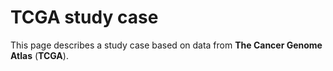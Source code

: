 # TCGA study case

This page describes a study case based on data from __The Cancer Genome Atlas__ (__TCGA__). 


 
